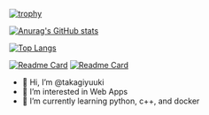 [![trophy](https://github-profile-trophy.vercel.app/?username=takagiyuuki&column=7)](https://github.com/ryo-ma/github-profile-trophy)

[![Anurag's GitHub stats](https://github-readme-stats.vercel.app/api?username=takagiyuuki&show_icons=true&count_private=true&include_all_commits=true)](https://github.com/anuraghazra/github-readme-stats)

[![Top Langs](https://github-readme-stats.vercel.app/api/top-langs/?username=takagiyuuki&langs_count=10&layout=compact&size_weight=0.5&count_weight=0.5)](https://github.com/anuraghazra/github-readme-stats)

[![Readme Card](https://github-readme-stats.vercel.app/api/pin/?username=takagiyuuki&repo=teraterm-templates)](https://github.com/anuraghazra/github-readme-stats)
[![Readme Card](https://github-readme-stats.vercel.app/api/pin/?username=takagiyuuki&repo=bash-customized)](https://github.com/anuraghazra/github-readme-stats)

- 👋 Hi, I’m @takagiyuuki
- 👀 I’m interested in Web Apps
- 🌱 I’m currently learning python, c++, and docker


<!---
- 💞️ I’m looking to collaborate on ...
- 📫 How to reach me ...
--->

<!---
takagiyuuki/takagiyuuki is a ✨ special ✨ repository because its `README.md` (this file) appears on your GitHub profile.
You can click the Preview link to take a look at your changes.
--->
